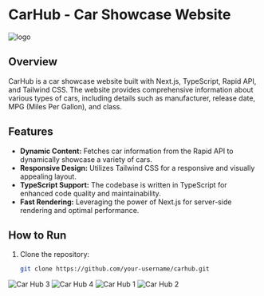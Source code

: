 # CarHub - Car Showcase Website

![logo](https://github.com/yusufafify/Car-Hub/assets/115397064/04d19489-d1a7-4b5e-aba9-1d2267f2e511)

## Overview

CarHub is a car showcase website built with Next.js, TypeScript, Rapid API, and Tailwind CSS. The website provides comprehensive information about various types of cars, including details such as manufacturer, release date, MPG (Miles Per Gallon), and class.

## Features

- **Dynamic Content:** Fetches car information from the Rapid API to dynamically showcase a variety of cars.
- **Responsive Design:** Utilizes Tailwind CSS for a responsive and visually appealing layout.
- **TypeScript Support:** The codebase is written in TypeScript for enhanced code quality and maintainability.
- **Fast Rendering:** Leveraging the power of Next.js for server-side rendering and optimal performance.

## How to Run

1. Clone the repository:

   ```bash
   git clone https://github.com/your-username/carhub.git
   ```

![Car Hub 3](https://github.com/yusufafify/Car-Hub/assets/115397064/e99e5f3b-0456-49a7-bba9-6fb2522c9159)
![Car Hub 4](https://github.com/yusufafify/Car-Hub/assets/115397064/5ed7456a-941b-4e63-894b-5c5fd8495b90)
![Car Hub 1](https://github.com/yusufafify/Car-Hub/assets/115397064/f4b5c00f-ee20-4ea5-977e-0b0b6d4f1df8)
![Car Hub 2](https://github.com/yusufafify/Car-Hub/assets/115397064/4b688195-cbfb-420d-bff2-e0bcfad5618a)
